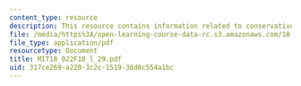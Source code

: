 ```yaml
---
content_type: resource
description: This resource contains information related to conservative vector fields.
file: /media/https%3A/open-learning-course-data-rc.s3.amazonaws.com/18-022-calculus-of-several-variables-fall-2010/317ce269a2203c2c151936d8c554a1bc_MIT18_022F10_l_29.pdf
file_type: application/pdf
resourcetype: Document
title: MIT18_022F10_l_29.pdf
uid: 317ce269-a220-3c2c-1519-36d8c554a1bc
---
```

